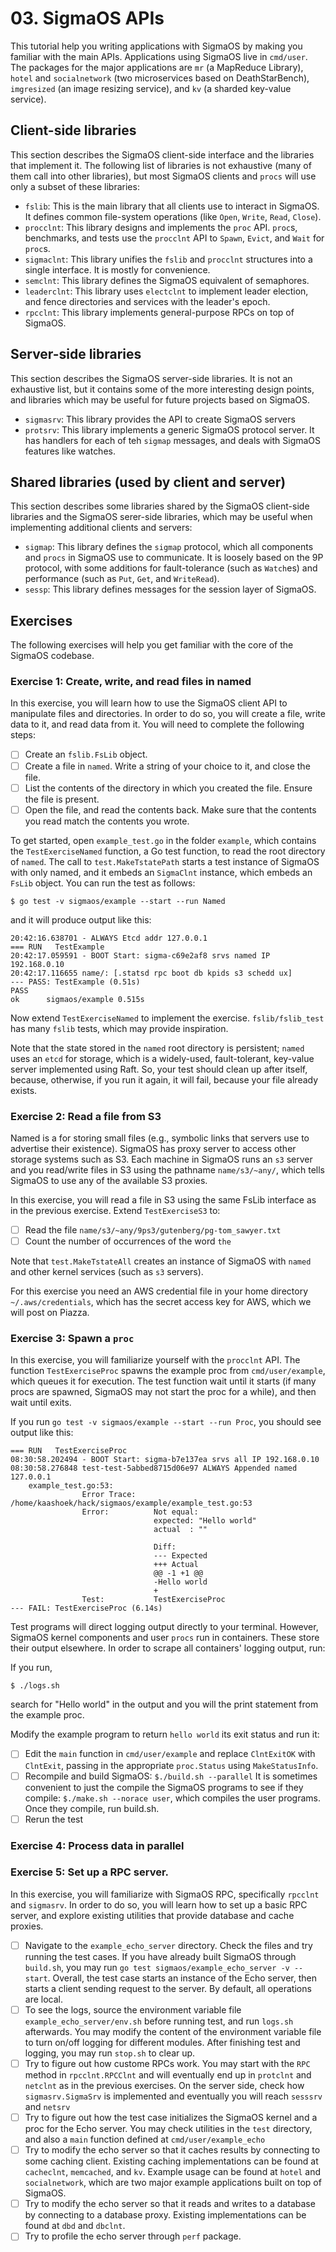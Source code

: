 # 03. SigmaOS APIs

This tutorial help you writing applications with SigmaOS by making you
familiar with the main APIs.  Applications using SigmaOS live in
`cmd/user`.  The packages for the major applications are `mr` (a
MapReduce Library), `hotel` and `socialnetwork` (two microservices
based on DeathStarBench), `imgresized` (an image resizing service),
and `kv` (a sharded key-value service).

## Client-side libraries

This section describes the SigmaOS client-side interface and the libraries that
implement it. The following list of libraries is not exhaustive (many of them
call into other libraries), but most SigmaOS clients and `procs` will use only
a subset of these libraries:
  - `fslib`: This is the main library that all clients use to interact in
    SigmaOS. It defines common file-system operations (like `Open`, `Write`,
    `Read`, `Close`).
  - `procclnt`: This library designs and implements the `proc` API. `proc`s,
    benchmarks, and tests use the `procclnt` API to `Spawn`, `Evict`, and
    `Wait` for `proc`s.
  - `sigmaclnt`: This library unifies the `fslib` and `procclnt` structures
    into a single interface. It is mostly for convenience.
  - `semclnt`: This library defines the SigmaOS equivalent of semaphores.
  - `leaderclnt`: This library uses `electclnt` to implement leader
    election, and fence directories and services with the leader's
    epoch.
  - `rpcclnt`: This library implements general-purpose RPCs on top of
    SigmaOS.

## Server-side libraries

This section describes the SigmaOS server-side libraries. It is not an
exhaustive list, but it contains some of the more interesting design points,
and libraries which may be useful for future projects based on SigmaOS.
  - `sigmasrv`: This library provides the API to create SigmaOS servers
  - `protsrv`: This library implements a generic SigmaOS protocol server. It
    has handlers for each of teh `sigmap` messages, and deals with SigmaOS
    features like watches.

## Shared libraries (used by client and server)

This section describes some libraries shared by the SigmaOS client-side
libraries and the SigmaOS serer-side libraries, which may be useful when
implementing additional clients and servers:
  - `sigmap`: This library defines the `sigmap` protocol, which all components
    and `procs` in SigmaOS use to communicate. It is loosely based on the 9P
    protocol, with some additions for fault-tolerance (such as `Watch`es) and
    performance (such as `Put`, `Get`, and `WriteRead`).
  - `sessp`: This library defines messages for the session layer of SigmaOS.

## Exercises

The following exercises will help you get familiar with the core of the SigmaOS
codebase.

### Exercise 1: Create, write, and read files in named

In this exercise, you will learn how to use the SigmaOS client API to
manipulate files and directories. In order to do so, you will create a file,
write data to it, and read data from it. You will need to complete the
following steps:
  - [ ] Create an `fslib.FsLib` object.
  - [ ] Create a file in `named`. Write a string of your choice to it, and
    close the file.
  - [ ] List the contents of the directory in which you created the file.
    Ensure the file is present.
  - [ ] Open the file, and read the contents back. Make sure that the contents
    you read match the contents you wrote.
    
To get started, open `example_test.go` in the folder `example`, which
contains the `TestExerciseNamed` function, a Go test function, to read
the root directory of `named`.  The call to `test.MakeTstatePath`
starts a test instance of SigmaOS with only named, and it embeds an
`SigmaClnt` instance, which embeds an `FsLib` object.  You can run the
test as follows:

```
$ go test -v sigmaos/example --start --run Named
```

and it will produce output like this:
```
20:42:16.638701 - ALWAYS Etcd addr 127.0.0.1
=== RUN   TestExample
20:42:17.059591 - BOOT Start: sigma-c69e2af8 srvs named IP 192.168.0.10
20:42:17.116655 name/: [.statsd rpc boot db kpids s3 schedd ux]
--- PASS: TestExample (0.51s)
PASS
ok      sigmaos/example 0.515s
```

Now extend `TestExerciseNamed` to implement the exercise.
`fslib/fslib_test` has many `fslib` tests, which may provide
inspiration.

Note that the state stored in the `named` root directory is
persistent; `named` uses an `etcd` for storage, which is a
widely-used, fault-tolerant, key-value server implemented using Raft.
So, your test should clean up after itself, because, otherwise, if you
run it again, it will fail, because your file already exists.

### Exercise 2: Read a file from S3
    
Named is a for storing small files (e.g., symbolic links that servers
use to advertise their existence). SigmaOS has proxy server to access
other storage systems such as S3.  Each machine in SigmaOS runs an
`s3` server and you read/write files in S3 using the pathname
`name/s3/~any/`, which tells SigmaOS to use any of the available S3
proxies. 

In this exercise, you will read a file in S3 using the same FsLib
interface as in the previous exercise.  Extend `TestExerciseS3`
to:
  - [ ] Read the file `name/s3/~any/9ps3/gutenberg/pg-tom_sawyer.txt`
  - [ ] Count the number of occurrences of the word `the`
    
Note that `test.MakeTstateAll` creates an instance of SigmaOS with `named`
and other kernel services (such as `s3` servers).

For this exercise you need an AWS credential file in your home
directory `~/.aws/credentials`, which has the secret access key for
AWS, which we will post on Piazza.
    
### Exercise 3: Spawn a `proc`

In this exercise, you will familiarize yourself with the `procclnt`
API.  The function `TestExerciseProc` spawns the example proc from
`cmd/user/example`, which queues it for execution. The test function
wait until it starts (if many procs are spawned, SigmaOS may not start
the proc for a while), and then wait until exits.

If you run ```go test -v sigmaos/example --start --run Proc```, you
should see output like this:
```
=== RUN   TestExerciseProc
08:30:58.202494 - BOOT Start: sigma-b7e137ea srvs all IP 192.168.0.10
08:30:58.276848 test-test-5abbed8715d06e97 ALWAYS Appended named 127.0.0.1
    example_test.go:53: 
                Error Trace:    /home/kaashoek/hack/sigmaos/example/example_test.go:53
                Error:          Not equal: 
                                expected: "Hello world"
                                actual  : ""
                            
                                Diff:
                                --- Expected
                                +++ Actual
                                @@ -1 +1 @@
                                -Hello world
                                +
                Test:           TestExerciseProc
--- FAIL: TestExerciseProc (6.14s)
```

Test programs will direct logging output directly to your
terminal. However, SigmaOS kernel components and user `procs` run in
containers. These store their output elsewhere. In order to scrape all
containers' logging output, run:

If you run,
```
$ ./logs.sh
```
search for "Hello world" in the output and you will the print
statement from the example proc.

Modify the example program to return `hello world` its exit status and
run it:
  - [ ] Edit the `main` function in `cmd/user/example` and replace
        `ClntExitOK` with `ClntExit`, passing in the appropriate
        `proc.Status` using `MakeStatusInfo`.
  - [ ] Recompile and build SigmaOS:  ```$./build.sh --parallel```
    It is sometimes convenient to just the compile the SigmaOS programs to see
    if they compile:  ```$./make.sh --norace user```, which compiles
    the user programs.  Once they compile, run build.sh.
  - [ ] Rerun the test

### Exercise 4: Process data in parallel



### Exercise 5: Set up a RPC server. 

In this exercise, you will familiarize with SigmaOS RPC, specifically
`rpcclnt` and `sigmasrv`. In order to do so, you will learn how to set
up a basic RPC server, and explore existing utilities that provide
database and cache proxies.
  - [ ] Navigate to the `example_echo_server` directory. Check the files and 
	try running the test cases. If you have already built SigmaOS through `build.sh`, 
	you may run `go test sigmaos/example_echo_server -v --start`. Overall, the test
	case starts an instance of the Echo server, then starts a client sending request
	to the server. By default, all operations are local. 
  - [ ] To see the logs, source the environment variable file `example_echo_server/env.sh`
	before running test, and run `logs.sh` afterwards. You may modify the content
	of the environment variable file to turn on/off logging for different modules. 
	After finishing test and logging, you may run `stop.sh` to clear up.
  - [ ] Try to figure out how custome RPCs work. You may start with the `RPC` method
	in `rpcclnt.RPCClnt` and will eventually end up in `protclnt` and
	`netclnt` as in the previous exercises. On the server side, check how 
	`sigmasrv.SigmaSrv` is implemented and eventually you will reach `sesssrv`
	and `netsrv` 
  - [ ] Try to figure out how the test case initializes the SigmaOS kernel and 
	a proc for the Echo server. You may check utilities in the `test` directory, 
	and also a `main` function defined at `cmd/user/example_echo` 
  - [ ] Try to modify the echo server so that it caches results by connecting to 
	some caching client. Existing caching implementations can be found at `cacheclnt`,
	 `memcached`, and `kv`. Example usage can be found at `hotel` and `socialnetwork`, 
	which are two major example applications built on top of SigmaOS.
  - [ ] Try to modify the echo server so that it reads and writes to a database by
	connecting to a database proxy. Existing implementations can be found at `dbd`
	and `dbclnt`.  
  - [ ] Try to profile the echo server through `perf` package. 
